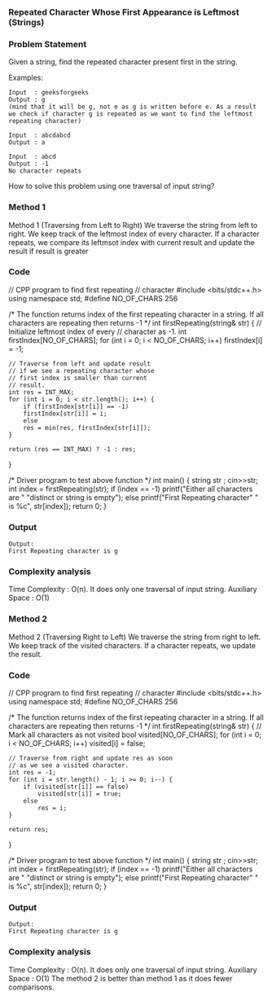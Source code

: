 ### Repeated Character Whose First Appearance is Leftmost (Strings)

### Problem Statement
Given a string, find the repeated character present first in the string.

Examples:  

```
Input  : geeksforgeeks
Output : g
(mind that it will be g, not e as g is written before e. As a result we check if character g is repeated as we want to find the leftmost repeating character)

Input  : abcdabcd
Output : a

Input  : abcd
Output : -1
No character repeats

```

How to solve this problem using one traversal of input string? 

### Method 1
Method 1 (Traversing from Left to Right) We traverse the string from left to right. We keep track of the leftmost index of every character. If a character repeats, we compare its leftmsot index with current result and update the result if result is greater 

### Code
// CPP program to find first repeating
// character
#include <bits/stdc++.h>
using namespace std;
#define NO_OF_CHARS 256

/* The function returns index of the first
repeating character in a string. If
all characters are repeating then
returns -1 */
int firstRepeating(string& str)
{
	// Initialize leftmost index of every
	// character as -1.
	int firstIndex[NO_OF_CHARS];
	for (int i = 0; i < NO_OF_CHARS; i++)
		firstIndex[i] = -1;

	// Traverse from left and update result
	// if we see a repeating character whose
	// first index is smaller than current
	// result.
	int res = INT_MAX;
	for (int i = 0; i < str.length(); i++) {
		if (firstIndex[str[i]] == -1)
		firstIndex[str[i]] = i;
		else
		res = min(res, firstIndex[str[i]]);
	}

	return (res == INT_MAX) ? -1 : res;
}

/* Driver program to test above function */
int main()
{
	string str ;
	cin>>str;
	int index = firstRepeating(str);
	if (index == -1)
		printf("Either all characters are "
			"distinct or string is empty");
	else
		printf("First Repeating character"
			" is %c",
			str[index]);
	return 0;
}
### Output
```
Output: 
First Repeating character is g
``` 
 
### Complexity analysis
Time Complexity : O(n). It does only one traversal of input string. 
Auxiliary Space : O(1)

### Method 2
Method 2 (Traversing Right to Left) We traverse the string from right to left. We keep track of the visited characters. If a character repeats, we update the result. 

### Code
// CPP program to find first repeating
// character
#include <bits/stdc++.h>
using namespace std;
#define NO_OF_CHARS 256

/* The function returns index of the first
repeating character in a string. If
all characters are repeating then
returns -1 */
int firstRepeating(string& str)
{
	// Mark all characters as not visited
	bool visited[NO_OF_CHARS];
	for (int i = 0; i < NO_OF_CHARS; i++)
		visited[i] = false;

	// Traverse from right and update res as soon
	// as we see a visited character.
	int res = -1;
	for (int i = str.length() - 1; i >= 0; i--) {
		if (visited[str[i]] == false)
			visited[str[i]] = true;
		else
			res = i;
	}

	return res;
}

/* Driver program to test above function */
int main()
{
	string str ;
	cin>>str;
	int index = firstRepeating(str);
	if (index == -1)
		printf("Either all characters are "
			"distinct or string is empty");
	else
		printf("First Repeating character"
			" is %c",
			str[index]);
	return 0;
}


### Output
```
Output: 
First Repeating character is g
 ```
### Complexity analysis
Time Complexity : O(n). It does only one traversal of input string. 
Auxiliary Space : O(1)
The method 2 is better than method 1 as it does fewer comparisons.

